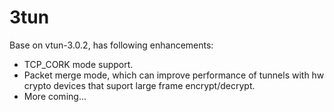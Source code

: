 # 3tun

Base on vtun-3.0.2, has following enhancements:

- TCP_CORK mode support.
- Packet merge mode, which can improve performance of tunnels with hw crypto devices that suport large frame encrypt/decrypt.
- More coming...
